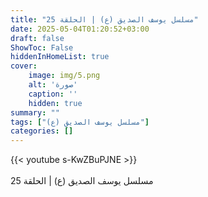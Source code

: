 ```yaml
---
title: "مسلسل يوسف الصديق (ع) | الحلقة 25"
date: 2025-05-04T01:20:52+03:00
draft: false
ShowToc: False
hiddenInHomeList: true
cover:
    image: img/5.png
    alt: 'صورة'
    caption: ''
    hidden: true
summary: ""
tags: ["مسلسل يوسف الصديق (ع)"]
categories: []
---
```


{{< youtube s-KwZBuPJNE >}}  
 <br>
مسلسل يوسف الصديق (ع) | الحلقة 25